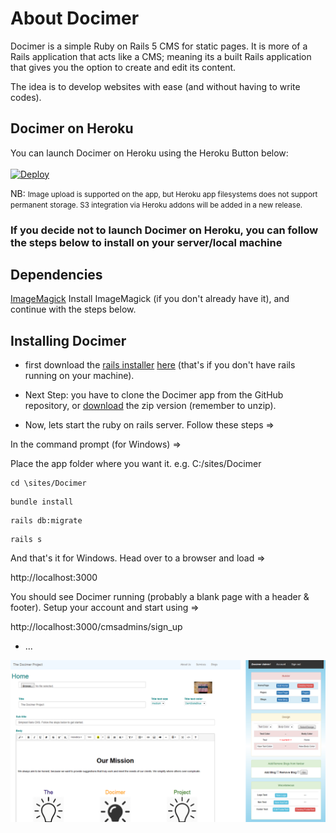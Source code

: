 # About Docimer

 Docimer is a simple Ruby on Rails 5 CMS for static pages. It is more of a Rails application that acts like a CMS; meaning its a built Rails application that gives you the option to create and edit its content.

The idea is to develop websites with ease (and without having to write codes).

## Docimer on Heroku
You can launch Docimer on Heroku using the Heroku Button below: <br><br>
[![Deploy](https://www.herokucdn.com/deploy/button.svg)](https://heroku.com/deploy?template=https://github.com/ohiodn8/docimer)

NB: <small>Image upload is supported on the app, but Heroku app filesystems does not support permanent storage. S3 integration via Heroku addons will be added in a new release.</small>

### If you decide not to launch Docimer on Heroku, you can follow the steps below to install on your server/local machine

## Dependencies 
   <a href="http://www.imagemagick.org/script/download.php" target="_blank">ImageMagick</a>
   Install ImageMagick (if you don't already have it), and continue with the steps below.
   

## Installing Docimer

* first download the <a href="http://installrails.com/steps/choose_os" target="_blank">rails installer</a> <a href="http://installrails.com/steps/choose_os" target="_new">here</a> (that's if you don't have rails running on your machine).

* Next Step: you have to clone the Docimer app from the GitHub repository, or <a href="https://github.com/ohiodn8/Docimer/archive/master.zip" target="_blank">
download</a> the zip version (remember to unzip).

* Now, lets start the ruby on rails server. Follow these steps =>

In the command prompt (for Windows) =>

Place the app folder where you want it. e.g. C:/sites/Docimer

<pre><code>cd \sites/Docimer</code></pre>

<pre><code>bundle install</code></pre>

<pre><code>rails db:migrate</code></pre>

<pre><code>rails s</code></pre>

And that's it for Windows. Head over to a browser and load =>

http://localhost:3000

You should see Docimer running (probably a blank page with a header & footer). Setup your account and start using =>

http://localhost:3000/cmsadmins/sign_up

* ...

 <img src="https://github.com/ohiodn8/Docimer/blob/master/docs/docimer-screenshot.png" alt="docimer-screenshot"> 


